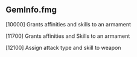 ## GemInfo.fmg

[10000] Grants affinities and skills to an armament

[11700] Grants affinities and Skills to an armament

[12100] Assign attack type and skill to weapon